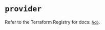 # `provider`

Refer to the Terraform Registry for docs: [`hcp`](https://registry.terraform.io/providers/hashicorp/hcp/0.98.1/docs).
